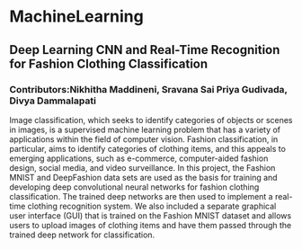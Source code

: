 # MachineLearning
## Deep Learning CNN and Real-Time Recognition for Fashion Clothing Classification 

### Contributors:Nikhitha Maddineni, Sravana Sai Priya Gudivada, Divya Dammalapati

Image classification, which seeks to identify categories of objects or scenes in images, is a supervised machine learning problem that has a variety of applications within the field of computer vision. Fashion classification, in particular, aims to identify categories of clothing items, and this appeals to emerging applications, such as e-commerce, computer-aided fashion design, social media, and video surveillance. In this project, the Fashion MNIST and DeepFashion data sets are used as the basis for training and developing deep convolutional neural networks for fashion clothing classification. The trained deep networks are then used to implement a real-time clothing recognition system. We also included a separate graphical user interface (GUI) that is trained on the Fashion MNIST dataset and allows users to upload images of clothing items and have them passed through the trained deep network for classification.
